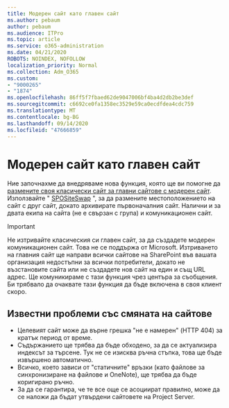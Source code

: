 ```yaml
---
title: Модерен сайт като главен сайт
ms.author: pebaum
author: pebaum
ms.audience: ITPro
ms.topic: article
ms.service: o365-administration
ms.date: 04/21/2020
ROBOTS: NOINDEX, NOFOLLOW
localization_priority: Normal
ms.collection: Adm_O365
ms.custom:
- "9000265"
- "1874"
ms.openlocfilehash: 86ff5f7fbaed62de9047006bf4ba4d2db2be3def
ms.sourcegitcommit: c6692ce0fa1358ec3529e59ca0ecdfdea4cdc759
ms.translationtype: MT
ms.contentlocale: bg-BG
ms.lasthandoff: 09/14/2020
ms.locfileid: "47666859"
---
```

# <a name="modern-site-as-root-site"></a>Модерен сайт като главен сайт

Ние започнахме да внедряваме нова функция, която ще ви помогне да [размените своя класически сайт за главни сайтове с модерен сайт](https://docs.microsoft.com/sharepoint/modern-root-site). Използвайте " [SPOSiteSwap](https://docs.microsoft.com/powershell/module/sharepoint-online/invoke-spositeswap?view=sharepoint-ps) ", за да размените местоположението на сайт с друг сайт, докато архивирате първоначалния сайт. Налични и за двата екипа на сайта (не е свързан с група) и комуникационен сайт.

>[!Important]
> Не изтривайте класическия си главен сайт, за да създадете модерен комуникационен сайт. Това не се поддържа от Microsoft. Изтриването на главния сайт ще направи всички сайтове на SharePoint във вашата организация недостъпни за всички потребители, докато не възстановите сайта или не създадете нов сайт на един и същ URL адрес. Ще комуникираме с тази функция чрез центъра за съобщения. Би трябвало да очаквате тази функция да бъде включена в своя клиент скоро.

## <a name="known-issues-with-swapping-sites"></a>Известни проблеми със смяната на сайтове
- Целевият сайт може да върне грешка "не е намерен" (HTTP 404) за кратък период от време.
- Съдържанието ще трябва да бъде обходено, за да се актуализира индексът за търсене. Тук не се изисква ръчна стъпка, това ще бъде извършено автоматично.
- Всичко, което зависи от "статичните" връзки (като файлове за синхронизиране на файлове и OneNote), ще трябва да бъде коригирано ръчно.
- За да се гарантира, че те все още се асоциират правилно, може да се наложи да бъдат утвърдени сайтовете на Project Server. 
